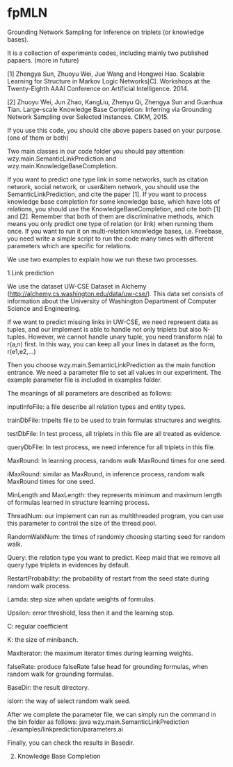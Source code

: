 # fpMLN
Grounding Network Sampling for Inference on triplets (or knowledge bases).

It is a collection of experiments codes, including mainly two published papaers. (more in future)

[1] Zhengya Sun, Zhuoyu Wei, Jue Wang and Hongwei Hao. Scalable Learning for Structure in Markov Logic Networks[C]. Workshops at the Twenty-Eighth AAAI Conference on Artificial Intelligence. 2014.

[2] Zhuoyu Wei, Jun Zhao, KangLiu, Zhenyu Qi, Zhengya Sun and Guanhua Tian. Large-scale Knowledge Base Completion: Inferring via Grounding Network Sampling over Selected Instances. CIKM, 2015.

If you use this code, you should cite above papers based on your purpose. (one of them or both)


Two main classes in our code folder you should pay attention: wzy.main.SemanticLinkPrediction and wzy.main.KnowledgeBaseCompletion. 

If you want to predict one type link in some networks, such as citation network, social network, or user&item network, you should use the SemanticLinkPrediction, and cite the paper [1]. If you want to process knowledge base completion for some knowledge base, which have lots of relations, you should use the KnowledgeBaseCompletion, and cite both [1] and [2]. Remember that both of them are discriminative methods, which means you only predict one type of relation (or link) when running them once. If you want to run it on multi-relation knowledge bases, i.e. Freebase, you need write a simple script to run the code many times with different parameters which are specific for relations.

We use two examples to explain how we run these two processes.

1.Link prediction

We use the dataset UW-CSE Dataset in Alchemy (http://alchemy.cs.washington.edu/data/uw-cse/). This data set consists of information about the University of Washington Department of Computer Science and Engineering.

If we want to predict missing links in UW-CSE, we need represent data as tuples, and our implement is able to handle not only triplets but also N-tuples. However, we cannot handle unary tuple, you need transform n(a) to r(a,n) first. In this way, you can keep all your lines in dataset as the form, r(e1,e2,...)

Then you choose wzy.main.SemanticLinkPrediction as the main function entrance. We need a parameter file to set all values in our experiment. The example parameter file is included in examples folder.

The meanings of all parameters are described as follows:

inputInfoFile: a file describe all relation types and entity types.

trainDbFile: tripelts file to be used to train formulas structures and weights.

testDbFile: In test process, all triplets in this file are all treated as evidence.

queryDbFile: In test process, we need inference for all triplets in this file.

MaxRound: In learning process, random walk MaxRound times for one seed.

iMaxRound: similar as MaxRound, in inference process, random walk MaxRound times for one seed.

MinLength and MaxLength: they represents minimum and maximum length of formulas learned in structure learning process.

ThreadNum: our implement can run as multithreaded program, you can use this parameter to control the size of the thread pool.

RandomWalkNum: the times of randomly choosing starting seed for random walk.

Query: the relation type you want to predict. Keep maid that we remove all query type triplets in evidences by default.

RestartProbability: the probability of restart from the seed state during random walk process.

Lamda: step size when update weights of formulas.

Upsilon:  error threshold, less then it and the learning stop. 

C: regular coefficient

K: the size of minibanch.

MaxIterator: the maximum iterator times during learning weights.

falseRate: produce falseRate false head for grounding formulas, when random walk for grounding formulas.

BaseDir: the result directory.

islorr: the way of select random walk seed.


After we complete the parameter file, we can simply run the command in the bin folder as follows:
java wzy.main.SemanticLinkPrediction ../examples/linkprediction/parameters.ai

Finally, you can check the results in Basedir.


2. Knowledge Base Completion


